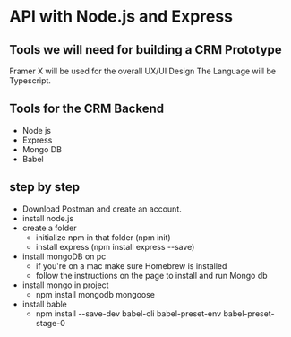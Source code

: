 # API with Node.js and Express

## Tools we will need for building a CRM Prototype 
 Framer X will be used for the overall UX/UI Design
 The Language will be Typescript.

 ## Tools for the CRM Backend 
 * Node js
 * Express
 * Mongo DB
 * Babel

 ## step by step
 - Download Postman and create an account.
 - install node.js
 - create a folder 
    - initialize npm in that folder (npm init)
    - install express (npm install express --save)
- install mongoDB on pc
    - if you're on a mac make sure Homebrew is installed
    - follow the instructions on the page to install and run Mongo db
- install mongo in project
    - npm install mongodb mongoose
- install bable 
    - npm install --save-dev babel-cli babel-preset-env babel-preset-stage-0



